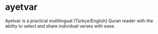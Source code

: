 # ayetvar
Ayetvar is a practical multilingual (Türkçe/English) Quran reader with the ability to select and share individual verses with ease.
